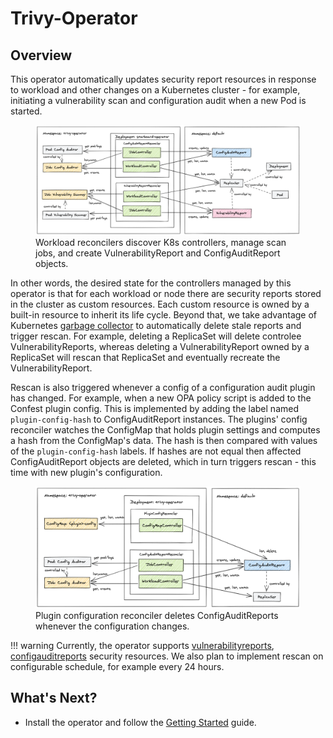 # Trivy-Operator 

## Overview

This operator automatically updates security report resources in response to workload and other changes on a Kubernetes
cluster - for example, initiating a vulnerability scan and configuration audit when a new Pod is started.

<figure>
  <img src="../images/operator/trivy-operator-workloads.png" />
  <figcaption>Workload reconcilers discover K8s controllers, manage scan jobs, and create VulnerabilityReport and ConfigAuditReport objects.</figcaption>
</figure>

In other words, the desired state for the controllers managed by this operator is that for each workload or node there
are security reports stored in the cluster as custom resources. Each custom resource is owned by a built-in resource
to inherit its life cycle. Beyond that, we take advantage of Kubernetes [garbage collector][k8s-garbage-collection]
to automatically delete stale reports and trigger rescan. For example, deleting a ReplicaSet will delete controlee
VulnerabilityReports, whereas deleting a VulnerabilityReport owned by a ReplicaSet will rescan that ReplicaSet and
eventually recreate the VulnerabilityReport.

Rescan is also triggered whenever a config of a configuration audit plugin has changed. For example, when a new OPA
policy script is added to the Confest plugin config. This is implemented by adding the label named `plugin-config-hash`
to ConfigAuditReport instances. The plugins' config reconciler watches the ConfigMap that holds plugin settings
and computes a hash from the ConfigMap's data. The hash is then compared with values of the `plugin-config-hash` labels.
If hashes are not equal then affected ConfigAuditReport objects are deleted, which in turn triggers rescan - this time
with new plugin's configuration.

<figure>
  <img src="../images/operator/trivy-operator-config.png" />
  <figurecaption>Plugin configuration reconciler deletes ConfigAuditReports whenever the configuration changes.</figurecaption>
</figure>

!!! warning
    Currently, the operator supports [vulnerabilityreports], [configauditreports] security resources. 
		We also plan to implement rescan on configurable schedule, for example every 24 hours.

## What's Next?

- Install the operator and follow the [Getting Started](./getting-started.md) guide.

[vulnerabilityreports]: ./../crds/vulnerability-report.md
[configauditreports]: ./../crds/configaudit-report.md
[clustercompliancereports]: ./../crds/clustercompliance-report.md
[clustercompliancedetailreports]: ./../crds/clustercompliancedetail-report.md

[k8s-garbage-collection]: https://kubernetes.io/docs/concepts/workloads/controllers/garbage-collection/
